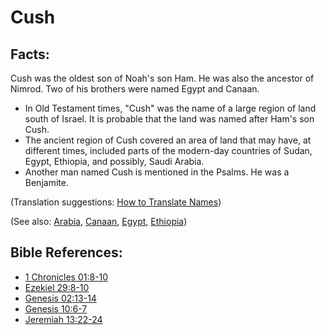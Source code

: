 # Cush #

## Facts: ##

Cush was the oldest son of Noah's son Ham. He was also the ancestor of Nimrod. Two of his brothers were named Egypt and Canaan.

* In Old Testament times, "Cush" was the name of a large region of land south of Israel. It is probable that the land was named after Ham's son Cush.
* The ancient region of Cush covered an area of land that may have, at different times, included parts of the modern-day countries of Sudan, Egypt, Ethiopia, and possibly, Saudi Arabia.
* Another man named Cush is mentioned in the Psalms. He was a Benjamite.

(Translation suggestions: [How to Translate Names](en/ta-vol1/translate/man/translate-names))

(See also: [Arabia](../other/arabia.md), [Canaan](../other/canaan.md), [Egypt](../other/egypt.md), [Ethiopia](../other/ethiopia.md))

## Bible References: ##

* [1 Chronicles 01:8-10](en/tn/1ch/help/01/08)
* [Ezekiel 29:8-10](en/tn/ezk/help/29/08)
* [Genesis 02:13-14](en/tn/gen/help/02/13)
* [Genesis 10:6-7](en/tn/gen/help/10/06)
* [Jeremiah 13:22-24](en/tn/jer/help/13/22)